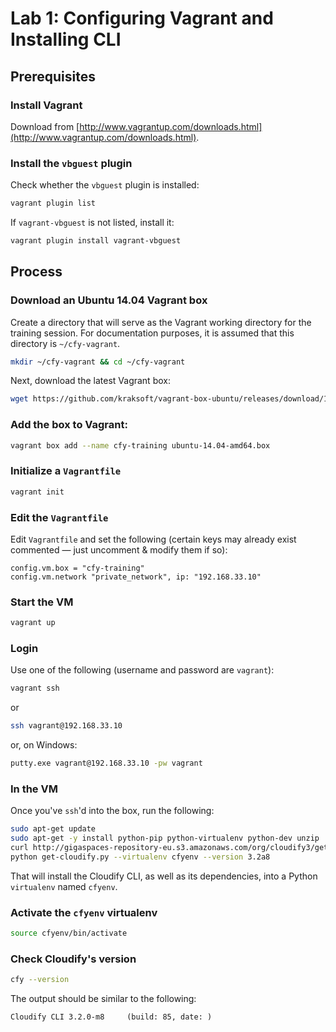 # Lab 1: Configuring Vagrant and Installing CLI

## Prerequisites

### Install Vagrant

Download from [http://www.vagrantup.com/downloads.html](http://www.vagrantup.com/downloads.html).

### Install the `vbguest` plugin

Check whether the `vbguest` plugin is installed:

```bash
vagrant plugin list
```

If `vagrant-vbguest` is not listed, install it:

```bash
vagrant plugin install vagrant-vbguest
```

## Process

### Download an Ubuntu 14.04 Vagrant box

Create a directory that will serve as the Vagrant working directory for the training session. For documentation purposes, it is assumed that this directory is `~/cfy-vagrant`.

```bash
mkdir ~/cfy-vagrant && cd ~/cfy-vagrant
```

Next, download the latest Vagrant box:

```bash
wget https://github.com/kraksoft/vagrant-box-ubuntu/releases/download/14.04/ubuntu-14.04-amd64.box
```

### Add the box to Vagrant:

```bash
vagrant box add --name cfy-training ubuntu-14.04-amd64.box
```

### Initialize a `Vagrantfile`

```bash
vagrant init
```

### Edit the `Vagrantfile`

Edit `Vagrantfile` and set the following (certain keys may already exist commented — just uncomment & modify them if so):

```
config.vm.box = "cfy-training"
config.vm.network "private_network", ip: "192.168.33.10"
```

### Start the VM

```bash
vagrant up
```

### Login

Use one of the following (username and password are `vagrant`):

```bash
vagrant ssh
```

or

```bash
ssh vagrant@192.168.33.10
```

or, on Windows:

```bat
putty.exe vagrant@192.168.33.10 -pw vagrant
```

### In the VM

Once you've `ssh`'d into the box, run the following:

```bash
sudo apt-get update
sudo apt-get -y install python-pip python-virtualenv python-dev unzip
curl http://gigaspaces-repository-eu.s3.amazonaws.com/org/cloudify3/get-cloudify.py -o get-cloudify.py
python get-cloudify.py --virtualenv cfyenv --version 3.2a8
```

That will install the Cloudify CLI, as well as its dependencies, into a Python `virtualenv` named `cfyenv`.

### Activate the `cfyenv` virtualenv

```bash
source cfyenv/bin/activate
```

### Check Cloudify's version

```bash
cfy --version
```

The output should be similar to the following:

```
Cloudify CLI 3.2.0-m8     (build: 85, date: )
```